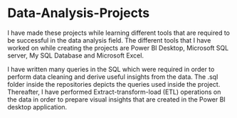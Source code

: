 # Data-Analysis-Projects

I have made these projects while learning different tools that are required to be successful in the data analysis field. The different tools that I have worked on while creating the projects are Power BI Desktop, Microsoft SQL server, My SQL Database and Microsoft Excel.

I have written many queries in the SQL which were required in order to perform data cleaning and derive useful insights from the data. The .sql folder inside the repositories depicts the queries used inside the project. Thereafter, I have performed Extract-transform-load (ETL) operations on the data in order to prepare visual insights that are created in the Power BI desktop application.
